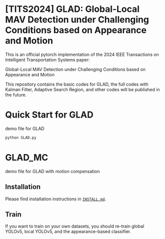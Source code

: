 # [TITS2024] GLAD: Global-Local MAV Detection under Challenging Conditions based on Appearance and Motion 

This is an official pytorch implementation of the 2024 IEEE Transactions on Intelligent Transportation Systems paper: 

Global-Local MAV Detection under Challenging Conditions based on Appearance and Motion

This repository contains the basic codes for GLAD, the full codes with Kalman Filter, Adaptive Search Region, and other codes will be published in the future. 

# Quick Start for GLAD
demo file for GLAD
```bash
python GLAD.py
```
# GLAD_MC
demo file for GLAD with motion compensation

## Installation

Please find installation instructions in [`INSTALL.md`](INSTALL.md).

## Train

If you want to train on your own datasets, you should re-train global YOLOv5, local YOLOv5, and the appearance-based classifier.



